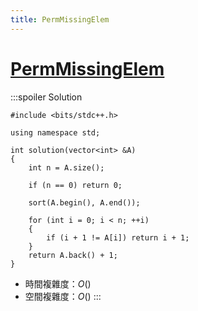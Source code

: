 ```yaml
---
title: PermMissingElem
---
```


# [PermMissingElem](https://app.codility.com/programmers/lessons/3-time_complexity/perm_missing_elem/)

:::spoiler Solution
```cpp=
#include <bits/stdc++.h>

using namespace std;

int solution(vector<int> &A)
{
    int n = A.size();

    if (n == 0) return 0;

    sort(A.begin(), A.end());

    for (int i = 0; i < n; ++i)
    {
        if (i + 1 != A[i]) return i + 1;
    }
    return A.back() + 1;
}
```
- 時間複雜度：$O()$
- 空間複雜度：$O()$
:::
